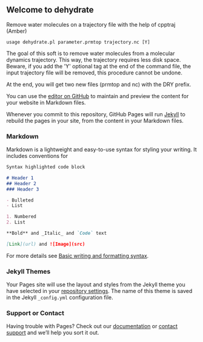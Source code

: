 ## Welcome to dehydrate

Remove water molecules on a trajectory file with the help of cpptraj (Amber)

`usage dehydrate.pl parameter.prmtop trajectory.nc [Y]`

The goal of this soft is to remove water molecules from a molecular dynamics trajectory. This way, the trajectory requires less disk space. Beware, if you add the 'Y' optional tag at the end of the command file, the input trajectory file will be removed, this procedure cannot be undone.

At the end, you will get two new files (prmtop and nc) with the DRY prefix.

You can use the [editor on GitHub](https://github.com/CTM-ITODYS/dehydrate/edit/gh-pages/index.md) to maintain and preview the content for your website in Markdown files.

Whenever you commit to this repository, GitHub Pages will run [Jekyll](https://jekyllrb.com/) to rebuild the pages in your site, from the content in your Markdown files.

### Markdown

Markdown is a lightweight and easy-to-use syntax for styling your writing. It includes conventions for

```markdown
Syntax highlighted code block

# Header 1
## Header 2
### Header 3

- Bulleted
- List

1. Numbered
2. List

**Bold** and _Italic_ and `Code` text

[Link](url) and ![Image](src)
```

For more details see [Basic writing and formatting syntax](https://docs.github.com/en/github/writing-on-github/getting-started-with-writing-and-formatting-on-github/basic-writing-and-formatting-syntax).

### Jekyll Themes

Your Pages site will use the layout and styles from the Jekyll theme you have selected in your [repository settings](https://github.com/CTM-ITODYS/dehydrate/settings/pages). The name of this theme is saved in the Jekyll `_config.yml` configuration file.

### Support or Contact

Having trouble with Pages? Check out our [documentation](https://docs.github.com/categories/github-pages-basics/) or [contact support](https://support.github.com/contact) and we’ll help you sort it out.
